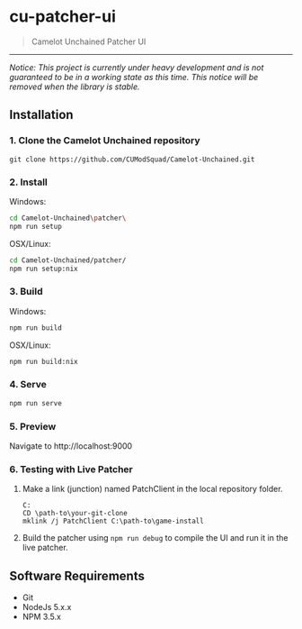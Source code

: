 cu-patcher-ui
=============

> Camelot Unchained Patcher UI

---
*Notice: This project is currently under heavy development and is not guaranteed to be in a working state as this time.  This notice will be removed when the library is stable.*

Installation
------------
### 1. Clone the Camelot Unchained repository
```
git clone https://github.com/CUModSquad/Camelot-Unchained.git
```

### 2. Install
Windows:
```sh
cd Camelot-Unchained\patcher\
npm run setup
```
OSX/Linux:
```sh
cd Camelot-Unchained/patcher/
npm run setup:nix
```

### 3. Build
Windows:
```sh
npm run build
```
OSX/Linux:
```sh
npm run build:nix
```

### 4. Serve
```sh
npm run serve
```

### 5. Preview
Navigate to http://localhost:9000

### 6. Testing with Live Patcher
1. Make a link (junction) named PatchClient in the local repository folder.

      ```
      C:
      CD \path-to\your-git-clone
      mklink /j PatchClient C:\path-to\game-install
      ```

2. Build the patcher using `````npm run debug````` to compile the UI and run it in the live patcher.

Software Requirements
---------------------
- Git
- NodeJs 5.x.x
- NPM 3.5.x
